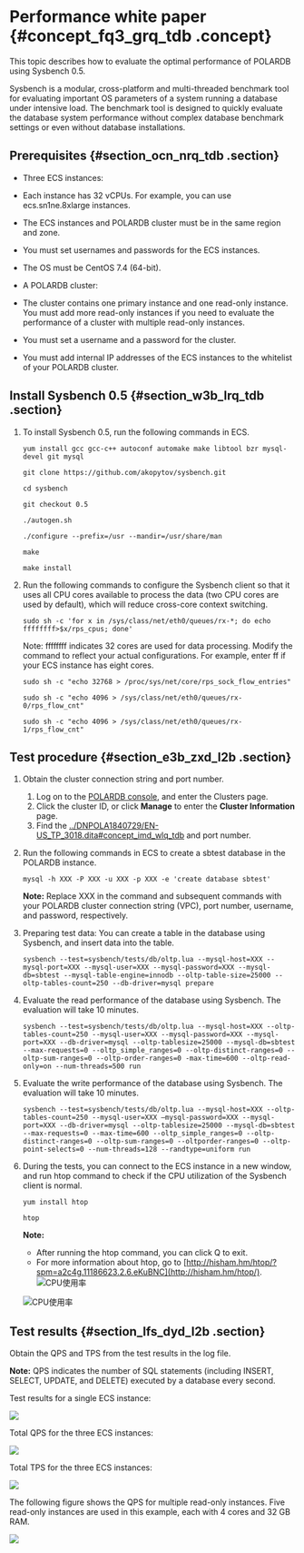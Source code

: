 # Performance white paper {#concept_fq3_grq_tdb .concept}

This topic describes how to evaluate the optimal performance of POLARDB using Sysbench 0.5.

Sysbench is a modular, cross-platform and multi-threaded benchmark tool for evaluating important OS parameters of a system running a database under intensive load. The benchmark tool is designed to quickly evaluate the database system performance without complex database benchmark settings or even without database installations.

## Prerequisites {#section_ocn_nrq_tdb .section}

-   Three ECS instances:

-   Each instance has 32 vCPUs. For example, you can use ecs.sn1ne.8xlarge instances.
-   The ECS instances and POLARDB cluster must be in the same region and zone.
-   You must set usernames and passwords for the ECS instances.
-   The OS must be CentOS 7.4 \(64-bit\).
-   A POLARDB cluster:

-   The cluster contains one primary instance and one read-only instance. You must add more read-only instances if you need to evaluate the performance of a cluster with multiple read-only instances.
-   You must set a username and a password for the cluster.
-   You must add internal IP addresses of the ECS instances to the whitelist of your POLARDB cluster.

## Install Sysbench 0.5 {#section_w3b_lrq_tdb .section}

1.  To install Sysbench 0.5, run the following commands in ECS.

    `yum install gcc gcc-c++ autoconf automake make libtool bzr mysql-devel git mysql`

    `git clone https://github.com/akopytov/sysbench.git`

    `cd sysbench`

    `git checkout 0.5`

    `./autogen.sh`

    `./configure --prefix=/usr --mandir=/usr/share/man`

    `make`

    `make install`

2.  Run the following commands to configure the Sysbench client so that it uses all CPU cores available to process the data \(two CPU cores are used by default\), which will reduce cross-core context switching.

    `sudo sh -c 'for x in /sys/class/net/eth0/queues/rx-*; do echo ffffffff>$x/rps_cpus; done'`

    Note: ffffffff indicates 32 cores are used for data processing. Modify the command to reflect your actual configurations. For example, enter ff if your ECS instance has eight cores.

    `sudo sh -c "echo 32768 > /proc/sys/net/core/rps_sock_flow_entries"`

    `sudo sh -c "echo 4096 > /sys/class/net/eth0/queues/rx-0/rps_flow_cnt"`

    `sudo sh -c "echo 4096 > /sys/class/net/eth0/queues/rx-1/rps_flow_cnt"`


## Test procedure {#section_e3b_zxd_l2b .section}

1.  Obtain the cluster connection string and port number.
    1.  Log on to the [POLARDB console](https://polardb.console.aliyun.com/?spm=5176.2020520001.0.0.69864bd3ikTa1x#/instance/list?regionId=cn-beijing), and enter the Clusters page.
    2.  Click the cluster ID, or click **Manage** to enter the **Cluster Information** page.
    3.  Find the [../DNPOLA1840729/EN-US\_TP\_3018.dita\#concept\_imd\_wlq\_tdb](../DNPOLA1840729/EN-US_TP_3018.dita#concept_imd_wlq_tdb) and port number.
2.  Run the following commands in ECS to create a sbtest database in the POLARDB instance.

    `mysql -h XXX -P XXX -u XXX -p XXX -e 'create database sbtest'`

    **Note:** Replace XXX in the command and subsequent commands with your POLARDB cluster connection string \(VPC\), port number, username, and password, respectively.

3.  Preparing test data: You can create a table in the database using Sysbench, and insert data into the table.

    ``` {#codeblock_po1_zz9_v1g}
    sysbench --test=sysbench/tests/db/oltp.lua --mysql-host=XXX --mysql-port=XXX --mysql-user=XXX --mysql-password=XXX --mysql-db=sbtest --mysql-table-engine=innodb --oltp-table-size=25000 --oltp-tables-count=250 --db-driver=mysql prepare
    ```

4.  Evaluate the read performance of the database using Sysbench. The evaluation will take 10 minutes.

    ``` {#codeblock_s1z_57u_n9v}
    sysbench --test=sysbench/tests/db/oltp.lua --mysql-host=XXX --oltp-tables-count=250 --mysql-user=XXX --mysql-password=XXX --mysql-port=XXX --db-driver=mysql --oltp-tablesize=25000 --mysql-db=sbtest --max-requests=0 --oltp_simple_ranges=0 --oltp-distinct-ranges=0 --oltp-sum-ranges=0 --oltp-order-ranges=0 -max-time=600 --oltp-read-only=on --num-threads=500 run
    ```

5.  Evaluate the write performance of the database using Sysbench. The evaluation will take 10 minutes.

    ``` {#codeblock_tkt_lnb_o5i}
    sysbench --test=sysbench/tests/db/oltp.lua --mysql-host=XXX --oltp-tables-count=250 --mysql-user=XXX –mysql-password=XXX --mysql-port=XXX --db-driver=mysql --oltp-tablesize=25000 --mysql-db=sbtest --max-requests=0 --max-time=600 --oltp_simple_ranges=0 --oltp-distinct-ranges=0 --oltp-sum-ranges=0 --oltporder-ranges=0 --oltp-point-selects=0 --num-threads=128 --randtype=uniform run
    ```

6.  During the tests, you can connect to the ECS instance in a new window, and run htop command to check if the CPU utilization of the Sysbench client is normal.

    `yum install htop`

    `htop`

    **Note:** 

    -   After running the htop command, you can click Q to exit.
    -   For more information about htop, go to [http://hisham.hm/htop/?spm=a2c4g.11186623.2.6.eKuBNC](http://hisham.hm/htop/).
    ![CPU使用率](http://static-aliyun-doc.oss-cn-hangzhou.aliyuncs.com/assets/img/3035/15662115752111_en-US.png)

    ![CPU使用率](http://static-aliyun-doc.oss-cn-hangzhou.aliyuncs.com/assets/img/3035/15662115752112_en-US.png)


## Test results {#section_lfs_dyd_l2b .section}

Obtain the QPS and TPS from the test results in the log file.

**Note:** QPS indicates the number of SQL statements \(including INSERT, SELECT, UPDATE, and DELETE\) executed by a database every second.

Test results for a single ECS instance:

![](http://static-aliyun-doc.oss-cn-hangzhou.aliyuncs.com/assets/img/3036/15662115762113_en-US.png)

Total QPS for the three ECS instances:

![](http://static-aliyun-doc.oss-cn-hangzhou.aliyuncs.com/assets/img/3036/15662115766633_en-US.png)

Total TPS for the three ECS instances:

![](http://static-aliyun-doc.oss-cn-hangzhou.aliyuncs.com/assets/img/3036/15662115766634_en-US.png)

The following figure shows the QPS for multiple read-only instances. Five read-only instances are used in this example, each with 4 cores and 32 GB RAM.

![](http://static-aliyun-doc.oss-cn-hangzhou.aliyuncs.com/assets/img/3036/15662115766635_en-US.png)

